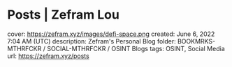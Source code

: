 # Posts | Zefram Lou

cover: https://zefram.xyz/images/defi-space.png
created: June 6, 2022 7:04 AM (UTC)
description: Zefram's Personal Blog
folder: BOOKMRKS-MTHRFCKR / SOCIAL-MTHRFCKR / OSINT Blogs
tags: OSINT, Social Media
url: https://zefram.xyz/posts